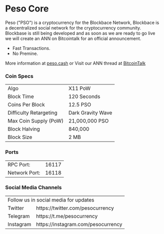 Peso Core
=====================================

Peso ("PSO") is a cryptocurrency for the Blockbace Network, Blockbace is a decentralized social network for the cryptocurrency community. Blockbase is still being developed and as soon as we are ready to go live we will create an ANN on Bitcointalk for an official announcement.

- Fast Transactions.
- No Premine.

More information at [peso.cash](http://www.peso.cash) or Visit our ANN thread at [BitcoinTalk](https://bitcointalk.org/index.php?topic=2818686)

### Coin Specs
<table>
<tr><td>Algo</td><td>X11 PoW</td></tr>
<tr><td>Block Time</td><td>120 Seconds</td></tr>
<tr><td>Coins Per Block</td><td>12.5 PSO</td></tr>
<tr><td>Difficulty Retargeting</td><td>Dark Gravity Wave</td></tr>
<tr><td>Max Coin Supply (PoW)</td><td>21,000,000 PSO</td></tr>
<tr><td>Block Halving</td><td>840,000</td></tr>
<tr><td>Block Size</td><td>2 MB</td></tr>
</table>


### Ports
<table>
<tr><td>RPC Port:</td><td> 16117 </td></tr>
<tr><td>Network Port:</td><td> 16118</td></tr>
</table>

### Social Media Channels
<table>
<tr><td colspan=3> Follow us in social media for updates</td></tr>
<tr><td>Twitter</td><td> https://twitter.com/pesocurrency </td></tr>
<tr><td>Telegram</td><td> https://t.me/pesocurrency  </td></tr>
<tr><td>Instagram</td><td> https://instagram.com/pesocurrency </td></tr>
</table>


